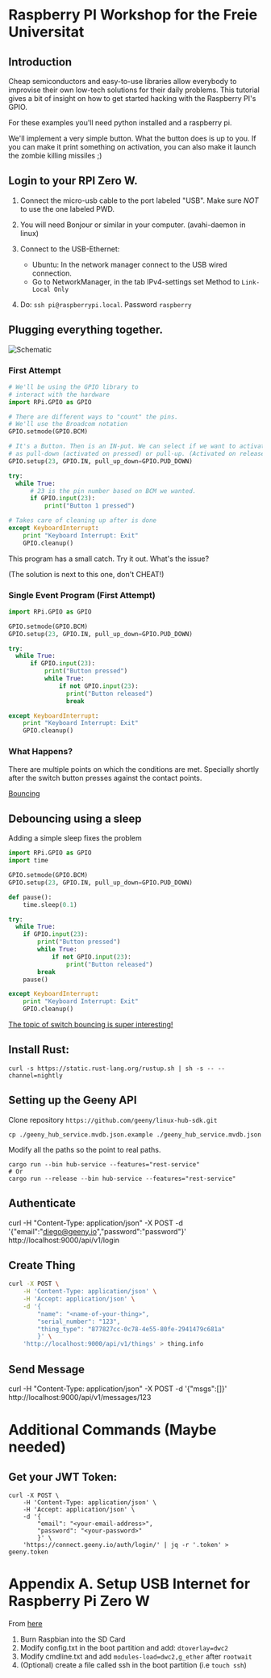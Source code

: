 # Raspberry PI Workshop for the Freie Universitat

## Introduction

Cheap semiconductors and easy-to-use libraries allow everybody to improvise their own
low-tech solutions for their daily problems. This tutorial gives a bit of insight on
how to get started hacking with the Raspberry PI's GPIO.

For these examples you'll need python installed and a raspberry pi.

We'll implement a very simple button. What the button does is up to you. If you can
make it print something on activation, you can also make it launch the zombie killing
missiles ;)

## Login to your RPI Zero W.

1. Connect the micro-usb cable to the port labeled "USB". Make sure _NOT_ to use the
   one labeled PWD.

2. You will need Bonjour or similar in your computer. (avahi-daemon in linux)

3. Connect to the USB-Ethernet:

	- Ubuntu: In the network manager connect to the USB wired connection.
	- Go to NetworkManager, in the tab IPv4-settings set Method to `Link-Local Only`

4. Do: `ssh pi@raspberrypi.local`. Password `raspberry`

## Plugging everything together.

![Schematic](https://raw.github.com/geeny/fu-workshop/master/slides/images/Button-Sketch.png
"Schematic")

### First Attempt

```python
# We'll be using the GPIO library to
# interact with the hardware
import RPi.GPIO as GPIO

# There are different ways to "count" the pins.
# We'll use the Broadcom notation
GPIO.setmode(GPIO.BCM)

# It's a Button. Then is an IN-put. We can select if we want to activate it
# as pull-down (activated on pressed) or pull-up. (Activated on release)
GPIO.setup(23, GPIO.IN, pull_up_down=GPIO.PUD_DOWN)

try:
  while True:
	  # 23 is the pin number based on BCM we wanted.
      if GPIO.input(23):
          print("Button 1 pressed")

# Takes care of cleaning up after is done
except KeyboardInterrupt:
    print "Keyboard Interrupt: Exit"
    GPIO.cleanup()
```

This program has a small catch. Try it out. What's the issue?

(The solution is next to this one, don't CHEAT!)

### Single Event Program (First Attempt)

```python
import RPi.GPIO as GPIO

GPIO.setmode(GPIO.BCM)
GPIO.setup(23, GPIO.IN, pull_up_down=GPIO.PUD_DOWN)

try:
  while True:
      if GPIO.input(23):
          print("Button pressed")
          while True:
              if not GPIO.input(23):
                print("Button released")
                break

except KeyboardInterrupt:
    print "Keyboard Interrupt: Exit"
    GPIO.cleanup()
```

### What Happens?

There are multiple points on which the conditions are met. Specially shortly after
the switch button presses against the contact points.

[Bouncing](https://en.wikipedia.org/wiki/Switch#Contact_bounce)

## Debouncing using a sleep

Adding a simple sleep fixes the problem

```python
import RPi.GPIO as GPIO
import time

GPIO.setmode(GPIO.BCM)
GPIO.setup(23, GPIO.IN, pull_up_down=GPIO.PUD_DOWN)

def pause():
    time.sleep(0.1)

try:
  while True:
    if GPIO.input(23):
        print("Button pressed")
        while True:
            if not GPIO.input(23):
                print("Button released")
		break
    pause()

except KeyboardInterrupt:
    print "Keyboard Interrupt: Exit"
    GPIO.cleanup()
```

[The topic of switch bouncing is super interesting!](https://www.allaboutcircuits.com/technical-articles/switch-bounce-how-to-deal-with-it/)

## Install Rust:

```
curl -s https://static.rust-lang.org/rustup.sh | sh -s -- --channel=nightly
```

## Setting up the Geeny API


Clone repository `https://github.com/geeny/linux-hub-sdk.git`

```
cp ./geeny_hub_service.mvdb.json.example ./geeny_hub_service.mvdb.json
```

Modify all the paths so the point to real paths.

```
cargo run --bin hub-service --features="rest-service"
# Or
cargo run --release --bin hub-service --features="rest-service"
```
## Authenticate

curl -H "Content-Type: application/json" -X POST -d '{"email":"diego@geeny.io","password":"password"}' http://localhost:9000/api/v1/login

## Create Thing

```bash
curl -X POST \
    -H 'Content-Type: application/json' \
    -H 'Accept: application/json' \
    -d '{
        "name": "<name-of-your-thing>",
        "serial_number": "123",
        "thing_type": "877827cc-0c78-4e55-80fe-2941479c681a"
        }' \
    'http://localhost:9000/api/v1/things' > thing.info
```

## Send Message

curl -H "Content-Type: application/json" -X POST -d '{"msgs":[]}' http://localhost:9000/api/v1/messages/123

# Additional Commands (Maybe needed)

## Get your JWT Token:

```
curl -X POST \
    -H 'Content-Type: application/json' \
    -H 'Accept: application/json' \
    -d '{
        "email": "<your-email-address>",
        "password": "<your-password>"
        }' \
    'https://connect.geeny.io/auth/login/' | jq -r '.token' > geeny.token
```

# Appendix A. Setup USB Internet for Raspberry Pi Zero W

From
[here](https://learn.adafruit.com/turning-your-raspberry-pi-zero-into-a-usb-gadget/ethernet-gadget)

1. Burn Raspbian into the SD Card
2. Modify config.txt in the boot partition and add: `dtoverlay=dwc2`
3. Modify cmdline.txt and add `modules-load=dwc2,g_ether` after `rootwait`
4. (Optional) create a file called ssh in the boot partition (i.e `touch ssh`)

